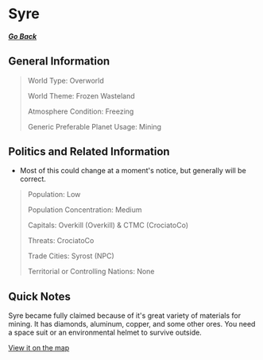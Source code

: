 # Syre

##### [Go Back](/wiki/space#planets)

## General Information

> World Type: Overworld
>
> World Theme: Frozen Wasteland
>
> Atmosphere Condition: Freezing
>
> Generic Preferable Planet Usage: Mining

## Politics and Related Information

* Most of this could change at a moment's notice, but generally will be correct.

> Population: Low
>
> Population Concentration: Medium
>
> Capitals: Overkill (Overkill) & CTMC (CrociatoCo)
>
> Threats: CrociatoCo
>
> Trade Cities: Syrost (NPC)
>
> Territorial or Controlling Nations: None

## Quick Notes

Syre became fully claimed because of it's great variety of materials for mining. It has diamonds, aluminum, copper, and some other ores. You need a space suit or an environmental helmet to survive outside.

[View it on the map](https://dynmap.starlegacy.net/?worldname=Syre)